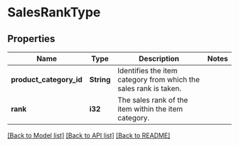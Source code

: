 # SalesRankType

## Properties

Name | Type | Description | Notes
------------ | ------------- | ------------- | -------------
**product_category_id** | **String** | Identifies the item category from which the sales rank is taken. | 
**rank** | **i32** | The sales rank of the item within the item category. | 

[[Back to Model list]](../README.md#documentation-for-models) [[Back to API list]](../README.md#documentation-for-api-endpoints) [[Back to README]](../README.md)


